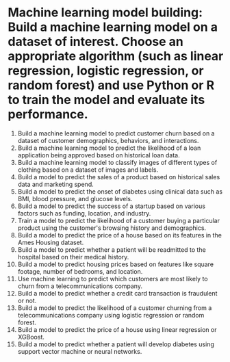 # Machine learning model building: Build a machine learning model on a dataset of interest. Choose an appropriate algorithm (such as linear regression, logistic regression, or random forest) and use Python or R to train the model and evaluate its performance.
1.	Build a machine learning model to predict customer churn based on a dataset of customer demographics, behaviors, and interactions.
2.	Build a machine learning model to predict the likelihood of a loan application being approved based on historical loan data.
3.	Build a machine learning model to classify images of different types of clothing based on a dataset of images and labels.
4.	Build a model to predict the sales of a product based on historical sales data and marketing spend.
5.	Build a model to predict the onset of diabetes using clinical data such as BMI, blood pressure, and glucose levels.
6.	Build a model to predict the success of a startup based on various factors such as funding, location, and industry.
7.	Train a model to predict the likelihood of a customer buying a particular product using the customer's browsing history and demographics.
8.	Build a model to predict the price of a house based on its features in the Ames Housing dataset.
9.	Build a model to predict whether a patient will be readmitted to the hospital based on their medical history.
10.	Build a model to predict housing prices based on features like square footage, number of bedrooms, and location.
11.	Use machine learning to predict which customers are most likely to churn from a telecommunications company.
12.	Build a model to predict whether a credit card transaction is fraudulent or not.
13.	Build a model to predict the likelihood of a customer churning from a telecommunications company using logistic regression or random forest.
14.	Build a model to predict the price of a house using linear regression or XGBoost.
15.	Build a model to predict whether a patient will develop diabetes using support vector machine or neural networks.
